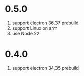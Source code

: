 # 0.5.0

1. support electron 36,37 prebuild
2. support Linux on arm
3. use Node 22

# 0.4.0

1. support electron 34,35 prebuild
